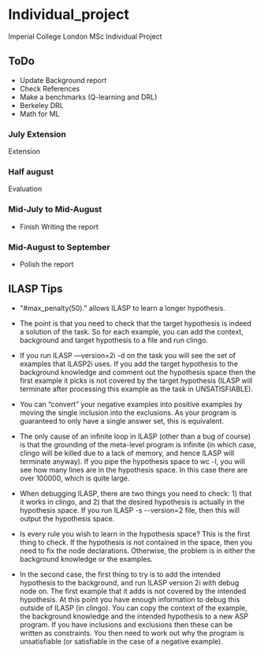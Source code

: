 # Individual_project
Imperial College London MSc Individual Project

## ToDo
- Update Background report
- Check References
- Make a benchmarks (Q-learning and DRL)
- Berkeley DRL
- Math for ML


### July Extension

Extension
### Half august
Evaluation
### Mid-July to Mid-August
- Finish Writing the report

### Mid-August to September

- Polish the report


## ILASP Tips

- "#max_penalty(50).” allows ILASP to learn a longer hypothesis.

- The point is that you need to check that the target hypothesis is indeed a solution of the task. So for each example, you can add the context, background and target hypothesis to a file and run clingo.

- If you run ILASP —version=2i -d on the task you will see the set of examples that ILASP2i uses. If you add the target hypothesis to the background knowledge and comment out the hypothesis space then the first example it picks is not covered by the target hypothesis (ILASP will terminate after processing this example as the task in UNSATISFIABLE).

- You can “convert” your negative examples into positive examples by moving the single inclusion into the exclusions. As your program is guaranteed to only have a single answer set, this is equivalent.

- The only cause of an infinite loop in ILASP (other than a bug of course) is that the grounding of the meta-level program is infinite (in which case, clingo will be killed due to a lack of memory, and hence ILASP will terminate anyway). If you pipe the hypothesis space to wc -l, you will see how many lines are in the hypothesis space. In this case there are over 100000, which is quite large.

- When debugging ILASP, there are two things you need to check: 1) that it works in clingo, and 2) that the desired hypothesis is actually in the hypothesis space. If you run ILASP -s --version=2 file, then this will output the hypothesis space.

- Is every rule you wish to learn in the hypothesis space? This is the first thing to check. If the hypothesis is not contained in the space, then you need to fix the node declarations. Otherwise, the problem is in either the background knowledge or the examples.

- In the second case, the first thing to try is to add the intended hypothesis to the background, and run ILASP version 2i with debug node on. The first example that it adds is not covered by the intended hypothesis. At this point you have enough information to debug this outside of ILASP (in clingo). You can copy the context of the example, the background knowledge and the intended hypothesis to a new ASP program. If you have inclusions and exclusions then these can be written as constraints. You then need to work out why the program is unsatisfiable (or satisfiable in the case of a negative example). 
